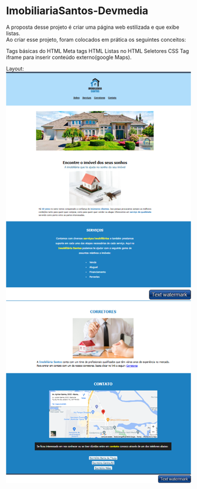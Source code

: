 # ImobiliariaSantos-Devmedia

A proposta desse projeto é criar uma página web estilizada e que exibe listas.  
Ao criar esse projeto, foram colocados em prática os seguintes conceitos:

Tags básicas do HTML
Meta tags HTML
Listas no HTML
Seletores CSS
Tag iframe para inserir conteúdo externo(google Maps).

Layout:
<img src="img/layout1.png">
<img src="img/layout2.png">